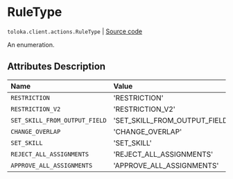 # RuleType
`toloka.client.actions.RuleType` | [Source code](https://github.com/Toloka/toloka-kit/blob/v1.2.0/src/client/actions.py#L20)

An enumeration.

## Attributes Description

| Name | Value | Description |
| :------| :-----------| :----------| 
`RESTRICTION`|'RESTRICTION'|
`RESTRICTION_V2`|'RESTRICTION_V2'|
`SET_SKILL_FROM_OUTPUT_FIELD`|'SET_SKILL_FROM_OUTPUT_FIELD'|
`CHANGE_OVERLAP`|'CHANGE_OVERLAP'|
`SET_SKILL`|'SET_SKILL'|
`REJECT_ALL_ASSIGNMENTS`|'REJECT_ALL_ASSIGNMENTS'|
`APPROVE_ALL_ASSIGNMENTS`|'APPROVE_ALL_ASSIGNMENTS'|
